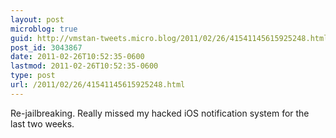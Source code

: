 ```yaml
---
layout: post
microblog: true
guid: http://vmstan-tweets.micro.blog/2011/02/26/41541145615925248.html
post_id: 3043867
date: 2011-02-26T10:52:35-0600
lastmod: 2011-02-26T10:52:35-0600
type: post
url: /2011/02/26/41541145615925248.html
---
```

Re-jailbreaking. Really missed my hacked iOS notification system for the last two weeks.
